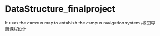 # DataStructure_finalproject
It uses the campus map to establish the campus navigation system./校园导航课程设计

